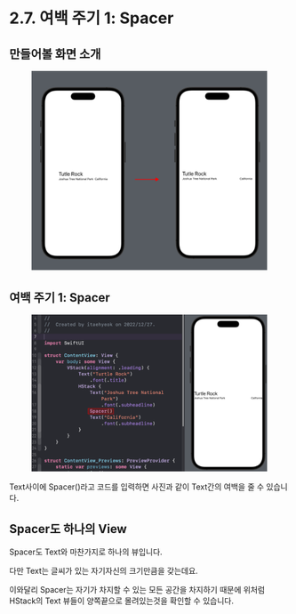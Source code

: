 # 2.7. 여백 주기 1: Spacer

## 만들어볼 화면 소개

<figure><img src="../.gitbook/assets/Group 67 (2).png" alt=""><figcaption></figcaption></figure>

## 여백 주기 1: Spacer

<figure><img src="../.gitbook/assets/Group 72.png" alt=""><figcaption></figcaption></figure>

Text사이에 Spacer()라고 코드를 입력하면 사진과 같이 Text간의 여백을 줄 수 있습니다.



## Spacer도 하나의 View

Spacer도 Text와 마찬가지로 하나의 뷰입니다.

다만 Text는 글씨가 있는 자기자신의 크기만큼을 갖는데요.

이와달리 Spacer는 자기가 차지할 수 있는 모든 공간을 차지하기 때문에 위처럼 HStack의 Text 뷰들이 양쪽끝으로 몰려있는것을 확인할 수 있습니다.
